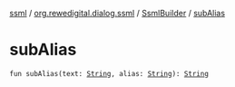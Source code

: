 [ssml](../../index.md) / [org.rewedigital.dialog.ssml](../index.md) / [SsmlBuilder](index.md) / [subAlias](./sub-alias.md)

# subAlias

`fun subAlias(text: `[`String`](https://kotlinlang.org/api/latest/jvm/stdlib/kotlin/-string/index.html)`, alias: `[`String`](https://kotlinlang.org/api/latest/jvm/stdlib/kotlin/-string/index.html)`): `[`String`](https://kotlinlang.org/api/latest/jvm/stdlib/kotlin/-string/index.html)
